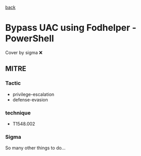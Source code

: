 [back](../index.md)
# Bypass UAC using Fodhelper - PowerShell
Cover by sigma :x: 

## MITRE
### Tactic
  - privilege-escalation
  - defense-evasion

### technique
  - T1548.002

### Sigma

 So many other things to do...